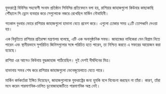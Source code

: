 যুক্তরাষ্ট্রে বিবিসির সহযোগী সংবাদ প্রতিষ্ঠান সিবিসির প্রতিবেদনে বলা হয়, রাশিয়ার জাহাজগুলো কিউবার কাছাকাছি পৌঁছালে সি ড্রোন ব্যবহার করে সেগুলোকে নজরে রেখেছিল মার্কিন নৌবাহিনী।

গতকাল বুধবার ভোরে রাশিয়ার জাহাজগুলো হাভানা বেতে প্রবেশ করে। এগুলো ঢোকার সময় ২১টি তোপধ্বনি দেওয়া হয়।

এক বিবৃতিতে রাশিয়ার প্রতিরক্ষা মন্ত্রণালয় বলেছে, এটি এক অনানুষ্ঠানিক সফর। জাহাজের নাবিকেরা যেন বিশ্রাম নিতে পারেন এবং স্থানীয়ভাবে সুপরিচিত জিনিসগুলোর সঙ্গে পরিচিত হতে পারেন, তা নিশ্চিত করতে এ সফরের আয়োজন করা হয়েছে।

রাশিয়া এর আগেও কিউবায় যুদ্ধজাহাজ পাঠিয়েছিল। দুই দেশই দীর্ঘদিনের মিত্র।

হাভানায় সফর শেষ করে রাশিয়ার জাহাজগুলো ভেনেজুয়েলাতে যেতে পারে।

মার্কিন কর্মকর্তারা ইঙ্গিত দিয়েছেন, জাহাজগুলোকে যুক্তরাষ্ট্রের জন্য হুমকি বলে বিবেচনা করছেন না তাঁরা। কারণ, তাঁরা মনে করেন পারমাণবিক-চালিত ডুবোজাহাজটিতে পারমাণবিক অস্ত্র নেই।

